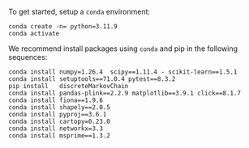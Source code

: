  To get started, setup a `conda` environment:

```
conda create -n= python=3.11.9
conda activate 
```

We recommend install packages using `conda` and pip in the following sequences:

```
conda install numpy=1.26.4  scipy==1.11.4 - scikit-learn==1.5.1
conda install setuptools==71.0.4 pytest==8.3.2
pip install   discreteMarkovChain
conda install pandas-plink==2.2.9 matplotlib==3.9.1 click==8.1.7
conda install fiona==1.9.6
conda install shapely==2.0.5
conda install pyproj==3.6.1
conda install cartopy=0.23.0
conda install networkx=3.3
conda install msprime==1.3.2

```
